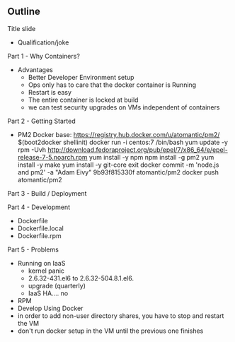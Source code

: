 ## Outline

Title slide

- Qualification/joke

Part 1 - Why Containers?

* Advantages
    * Better Developer Environment setup
    * Ops only has to care that the docker container is Running
    * Restart is easy
    * The entire container is locked at build
    * we can test security upgrades on VMs independent of containers

Part 2 - Getting Started

* PM2 Docker base: https://registry.hub.docker.com/u/atomantic/pm2/
        $(boot2docker shellinit)
        docker run -i centos:7 /bin/bash
            yum update -y
            rpm -Uvh http://download.fedoraproject.org/pub/epel/7/x86_64/e/epel-release-7-5.noarch.rpm
            yum install -y npm
            npm install -g pm2
            yum install -y make
            yum install -y git-core
            exit
        docker commit -m 'node.js and pm2' -a "Adam Eivy" 9b93f815330f atomantic/pm2
        docker push atomantic/pm2

Part 3 - Build / Deployment

Part 4 - Development

* Dockerfile
* Dockerfile.local
* Dockerfile.rpm

Part 5 - Problems

* Running on IaaS
    * kernel panic
    * 2.6.32-431.el6 to 2.6.32-504.8.1.el6.
    * upgrade (quarterly)
    * IaaS HA.... no
* RPM
* Develop Using Docker
* in order to add non-user directory shares, you have to stop and restart the VM
* don't run docker setup in the VM until the previous one finishes
